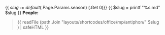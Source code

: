 {{ $slug := default ($.Page.Params.season) (.Get 0)}}
{{ $slug = printf "%s.md" $slug }}
**People:**
> {{ readFile (path.Join "layouts/shortcodes/office/mp/antiphon/" $slug ) | safeHTML }}
